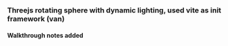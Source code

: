 ### Threejs rotating sphere with dynamic lighting, used vite as init framework (van)
#### Walkthrough notes added